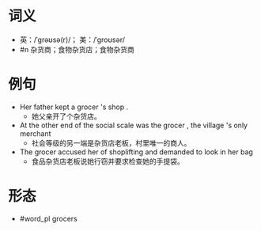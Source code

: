 # 词义
- 英：/ˈɡrəʊsə(r)/； 美：/ˈɡroʊsər/
- #n 杂货商；食物杂货店；食物杂货商
# 例句
- Her father kept a grocer 's shop .
	- 她父亲开了个杂货店。
- At the other end of the social scale was the grocer , the village 's only merchant
	- 社会等级的另一端是杂货店老板，村里唯一的商人。
- The grocer accused her of shoplifting and demanded to look in her bag
	- 食品杂货店老板说她行窃并要求检查她的手提袋。
# 形态
- #word_pl grocers
